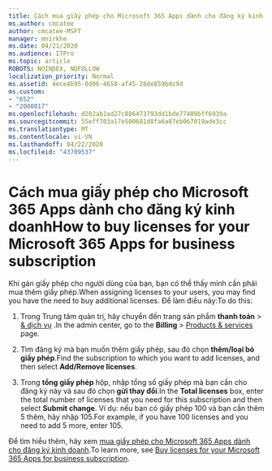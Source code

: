 ```yaml
---
title: Cách mua giấy phép cho Microsoft 365 Apps dành cho đăng ký kinh doanh
ms.author: cmcatee
author: cmcatee-MSFT
manager: mnirkhe
ms.date: 04/21/2020
ms.audience: ITPro
ms.topic: article
ROBOTS: NOINDEX, NOFOLLOW
localization_priority: Normal
ms.assetid: 4ece4b95-0d06-4658-af45-28de859bdc9d
ms.custom:
- "652"
- "2000017"
ms.openlocfilehash: d202ab1ad27c886473793dd1bde77409bff6939a
ms.sourcegitcommit: 55eff703a17e500681d8fa6a87eb067019ade3cc
ms.translationtype: MT
ms.contentlocale: vi-VN
ms.lasthandoff: 04/22/2020
ms.locfileid: "43709537"
---
```

# <a name="how-to-buy-licenses-for-your-microsoft-365-apps-for-business-subscription"></a><span data-ttu-id="7d169-102">Cách mua giấy phép cho Microsoft 365 Apps dành cho đăng ký kinh doanh</span><span class="sxs-lookup"><span data-stu-id="7d169-102">How to buy licenses for your Microsoft 365 Apps for business subscription</span></span>

<span data-ttu-id="7d169-103">Khi gán giấy phép cho người dùng của bạn, bạn có thể thấy mình cần phải mua thêm giấy phép.</span><span class="sxs-lookup"><span data-stu-id="7d169-103">When assigning licenses to your users, you may find you have the need to buy additional licenses.</span></span> <span data-ttu-id="7d169-104">Để làm điều này:</span><span class="sxs-lookup"><span data-stu-id="7d169-104">To do this:</span></span>
  
1. <span data-ttu-id="7d169-105">Trong Trung tâm quản trị, hãy chuyển đến trang sản phẩm **thanh toán** \> [& dịch vụ](https://go.microsoft.com/fwlink/p/?linkid=842054) .</span><span class="sxs-lookup"><span data-stu-id="7d169-105">In the admin center, go to the **Billing** \> [Products & services](https://go.microsoft.com/fwlink/p/?linkid=842054) page.</span></span>

2. <span data-ttu-id="7d169-106">Tìm đăng ký mà bạn muốn thêm giấy phép, sau đó chọn **thêm/loại bỏ giấy phép**.</span><span class="sxs-lookup"><span data-stu-id="7d169-106">Find the subscription to which you want to add licenses, and then select **Add/Remove licenses**.</span></span>

3. <span data-ttu-id="7d169-107">Trong **tổng giấy phép** hộp, nhập tổng số giấy phép mà bạn cần cho đăng ký này và sau đó chọn **gửi thay đổi**.</span><span class="sxs-lookup"><span data-stu-id="7d169-107">In the **Total licenses** box, enter the total number of licenses that you need for this subscription and then select **Submit change**.</span></span> <span data-ttu-id="7d169-108">Ví dụ: nếu bạn có giấy phép 100 và bạn cần thêm 5 thêm, hãy nhập 105.</span><span class="sxs-lookup"><span data-stu-id="7d169-108">For example, if you have 100 licenses and you need to add 5 more, enter 105.</span></span>

<span data-ttu-id="7d169-109">Để tìm hiểu thêm, hãy xem [mua giấy phép cho Microsoft 365 Apps dành cho đăng ký kinh doanh](https://docs.microsoft.com/office365/admin/subscriptions-and-billing/buy-licenses).</span><span class="sxs-lookup"><span data-stu-id="7d169-109">To learn more, see [Buy licenses for your Microsoft 365 Apps for business subscription](https://docs.microsoft.com/office365/admin/subscriptions-and-billing/buy-licenses).</span></span>
